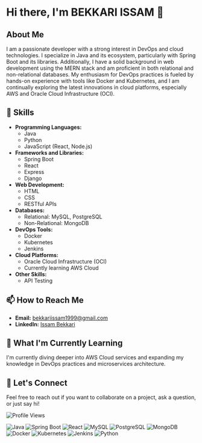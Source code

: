 # Hi there, I'm BEKKARI ISSAM 👋

## About Me

I am a passionate developer with a strong interest in DevOps and cloud technologies. I specialize in Java and its ecosystem, particularly with Spring Boot and its libraries. Additionally, I have a solid background in web development using the MERN stack and am proficient in both relational and non-relational databases. My enthusiasm for DevOps practices is fueled by hands-on experience with tools like Docker and Kubernetes, and I am continually exploring the latest innovations in cloud platforms, especially AWS and Oracle Cloud Infrastructure (OCI).

## 🚀 Skills

- **Programming Languages:**
  - Java
  - Python
  - JavaScript (React, Node.js)
- **Frameworks and Libraries:**
  - Spring Boot
  - React
  - Express
  - Django
- **Web Development:**
  - HTML
  - CSS
  - RESTful APIs
- **Databases:**
  - Relational: MySQL, PostgreSQL
  - Non-Relational: MongoDB
- **DevOps Tools:**
  - Docker
  - Kubernetes
  - Jenkins
- **Cloud Platforms:**
  - Oracle Cloud Infrastructure (OCI)
  - Currently learning AWS Cloud
- **Other Skills:**
  - API Testing

## 📫 How to Reach Me

- **Email:** [bekkariissam1999@gmail.com](mailto:bekkariissam1999@gmail.com)
- **LinkedIn:** [Issam Bekkari](https://www.linkedin.com/in/issam-bekkari-10b835199/)

## 🌱 What I'm Currently Learning

I'm currently diving deeper into AWS Cloud services and expanding my knowledge in DevOps practices and microservices architecture.

## 💬 Let's Connect

Feel free to reach out if you want to collaborate on a project, ask a question, or just say hi!

![Profile Views](https://komarev.com/ghpvc/?username=BEK-ISSAM)

![Java](https://img.shields.io/badge/Java-19-blue)
![Spring Boot](https://img.shields.io/badge/Spring%20Boot-3.1.1-brightgreen)
![React](https://img.shields.io/badge/React-18.2.0-blue)
![MySQL](https://img.shields.io/badge/MySQL-8.0.34-orange)
![PostgreSQL](https://img.shields.io/badge/PostgreSQL-15-blue)
![MongoDB](https://img.shields.io/badge/MongoDB-6.0-green)
![Docker](https://img.shields.io/badge/Docker-24.0.4-blue)
![Kubernetes](https://img.shields.io/badge/Kubernetes-1.27-blue)
![Jenkins](https://img.shields.io/badge/Jenkins-2.396-red)
![Python](https://img.shields.io/badge/Python-3.11-blue)

